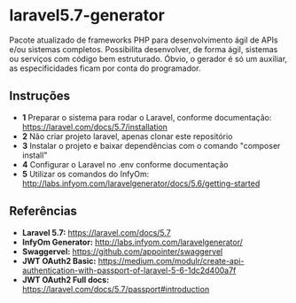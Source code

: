 # laravel5.7-generator
Pacote atualizado de frameworks PHP para desenvolvimento ágil de APIs e/ou sistemas completos. Possibilita desenvolver, de forma ágil, sistemas ou serviços com código bem estruturado. Óbvio, o gerador é só um auxiliar, as especificidades ficam por conta do programador.
## Instruções
- **1** Preparar o sistema para rodar o Laravel, conforme documentação: https://laravel.com/docs/5.7/installation
- **2** Não criar projeto laravel, apenas clonar este repositório
- **3** Instalar o projeto e baixar dependências com o comando "composer install"
- **4** Configurar o Laravel no .env conforme documentação
- **5** Utilizar os comandos do InfyOm: http://labs.infyom.com/laravelgenerator/docs/5.6/getting-started
## Referências 
- **Laravel 5.7:** https://laravel.com/docs/5.7
- **InfyOm Generator:** http://labs.infyom.com/laravelgenerator/
- **Swaggervel:** https://github.com/appointer/swaggervel
- **JWT OAuth2 Basic:** https://medium.com/modulr/create-api-authentication-with-passport-of-laravel-5-6-1dc2d400a7f
- **JWT OAuth2 Full docs:** https://laravel.com/docs/5.7/passport#introduction
